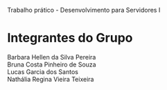 Trabalho prático - Desenvolvimento para Servidores I

# Integrantes do Grupo

Barbara Hellen da Silva Pereira <br>
Bruna Costa Pinheiro de Souza <br>
Lucas Garcia dos Santos<br>
Nathália Regina Vieira Teixeira <br>
